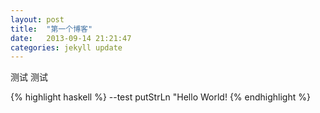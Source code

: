 ```yaml
---
layout: post
title:  "第一个博客"
date:   2013-09-14 21:21:47
categories: jekyll update
---
```


测试
测试

{% highlight haskell %}
--test
putStrLn "Hello World!
{% endhighlight %}

